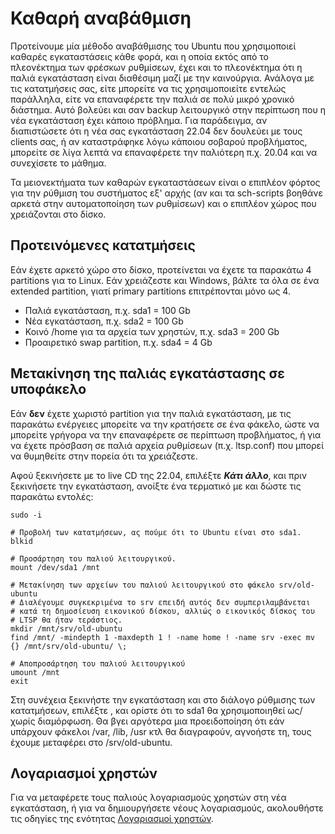 # Καθαρή αναβάθμιση

Προτείνουμε μία μέθοδο αναβάθμισης του Ubuntu που χρησιμοποιεί καθαρές
εγκαταστάσεις κάθε φορά, και η οποία εκτός από το πλεονέκτημα των φρέσκων
ρυθμίσεων, έχει και το πλεονέκτημα ότι η παλιά εγκατάσταση είναι διαθέσιμη μαζί
με την καινούργια. Ανάλογα με τις κατατμήσεις σας, είτε μπορείτε να τις
χρησιμοποιείτε εντελώς παράλληλα, είτε να επαναφέρετε την παλιά σε πολύ μικρό
χρονικό διάστημα. Αυτό βολεύει και σαν backup λειτουργικό στην περίπτωση που η
νέα εγκατάσταση έχει κάποιο πρόβλημα. Για παράδειγμα, αν διαπιστώσετε ότι η
νέα σας εγκατάσταση 22.04 δεν δουλεύει με τους clients σας, ή αν καταστράφηκε
λόγω κάποιου σοβαρού προβλήματος, μπορείτε σε λίγα λεπτά να επαναφέρετε την
παλιότερη π.χ. 20.04 και να συνεχίσετε το μάθημα.

Τα μειονεκτήματα των καθαρών εγκαταστάσεων είναι ο επιπλέον φόρτος για την
ρύθμιση του συστήματος εξ' αρχής (αν και τα sch-scripts βοηθάνε αρκετά στην
αυτοματοποίηση των ρυθμίσεων) και ο επιπλέον χώρος που χρειάζονται στο δίσκο.

## Προτεινόμενες κατατμήσεις

Εάν έχετε αρκετό χώρο στο δίσκο, προτείνεται να έχετε τα παρακάτω 4 partitions
για το Linux. Εάν χρειάζεστε και Windows, βάλτε τα όλα σε ένα extended
partition, γιατί primary partitions επιτρέπονται μόνο ως 4.

- Παλιά εγκατάσταση, π.χ. sda1 = 100 Gb
- Νέα εγκατάσταση, π.χ. sda2 = 100 Gb
- Κοινό /home για τα αρχεία των χρηστών, π.χ. sda3 = 200 Gb
- Προαιρετικό swap partition, π.χ. sda4 = 4 Gb

## Μετακίνηση της παλιάς εγκατάστασης σε υποφάκελο

Εάν **δεν** έχετε χωριστό partition για την παλιά εγκατάσταση, με τις παρακάτω
ενέργειες μπορείτε να την κρατήσετε σε ένα φάκελο, ώστε να μπορείτε γρήγορα να
την επαναφέρετε σε περίπτωση προβλήματος, ή για να έχετε πρόσβαση σε παλιά
αρχεία ρυθμίσεων (π.χ. ltsp.conf) που μπορεί να θυμηθείτε στην πορεία ότι τα
χρειάζεστε.

Αφού ξεκινήσετε με το live CD της 22.04, επιλέξτε ***Κάτι άλλο***, και πριν
ξεκινήσετε την εγκατάσταση, ανοίξτε ένα τερματικό με και δώστε τις παρακάτω
εντολές:


```shell
sudo -i

# Προβολή των κατατμήσεων, ας πούμε ότι το Ubuntu είναι στο sda1.
blkid

# Προσάρτηση του παλιού λειτουργικού.
mount /dev/sda1 /mnt

# Μετακίνηση των αρχείων του παλιού λειτουργικού στο φάκελο srv/old-ubuntu
# Διαλέγουμε συγκεκριμένα το srv επειδή αυτός δεν συμπεριλαμβάνεται
# κατά τη δημοσίευση εικονικού δίσκου, αλλιώς ο εικονικός δίσκος του
# LTSP θα ήταν τεράστιος.
mkdir /mnt/srv/old-ubuntu
find /mnt/ -mindepth 1 -maxdepth 1 ! -name home ! -name srv -exec mv {} /mnt/srv/old-ubuntu/ \;

# Αποπροσάρτηση του παλιού λειτουργικού
umount /mnt
exit
```

Στη συνέχεια ξεκινήστε την εγκατάσταση και στο διάλογο ρύθμισης των
κατατμήσεων, επιλέξτε , και ορίστε ότι το sda1 θα χρησιμοποιηθεί
ως/χωρίς διαμόρφωση. Θα βγει αργότερα μια προειδοποίηση ότι εάν
υπάρχουν φάκελοι /var, /lib, /usr κτλ θα διαγραφούν, αγνοήστε τη,
τους έχουμε μεταφέρει στο /srv/old-ubuntu.

## Λογαριασμοί χρηστών

Για να μεταφέρετε τους παλιούς λογαριασμούς χρηστών στη νέα εγκατάσταση, ή για
να δημιουργήσετε νέους λογαριασμούς, ακολουθήστε τις οδηγίες της ενότητας
[Λογαριασμοί χρηστών](../../ltsp/users.md).
